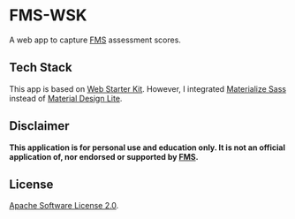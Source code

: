 # FMS-WSK

A web app to capture [FMS](https://functionalmovement.com) assessment scores.

## Tech Stack

This app is based on [Web Starter Kit](https://github.com/google/web-starter-kit). However, I integrated [Materialize Sass](http://materializecss.com/) instead of [Material Design Lite](https://getmdl.io/).

## Disclaimer

**This application is for personal use and education only. It is not an official application of, nor endorsed or supported by [FMS](https://functionalmovement.com).**

## License

[Apache Software License 2.0](http://www.apache.org/licenses/LICENSE-2.0.html).

